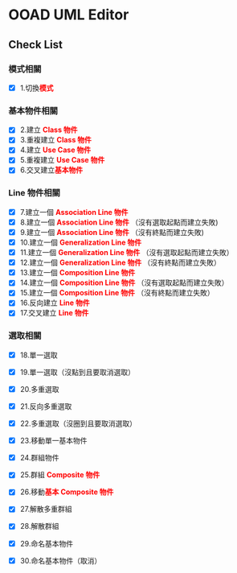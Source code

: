 # OOAD UML Editor

## Check List

### 模式相關

- [x] 1.切換<font color="red">**模式**</font>

### 基本物件相關

- [x] 2.建立 <font color="red">**Class 物件**</font>
- [x] 3.重複建立 <font color="red">**Class 物件**</font>
- [x] 4.建立 <font color="red">**Use Case 物件**</font>
- [x] 5.重複建立 <font color="red">**Use Case 物件**</font>
- [x] 6.交叉建立<font color="red">**基本物件**</font>

### Line 物件相關

- [x] 7.建立一個 <font color="red">**Association Line 物件**</font>
- [x] 8.建立一個 <font color="red">**Association Line 物件**</font> （沒有選取起點而建立失敗)
- [x] 9.建立一個 <font color="red">**Association Line 物件**</font> （沒有終點而建立失敗)
- [x] 10.建立一個 <font color="red">**Generalization Line 物件**</font>
- [x] 11.建立一個 <font color="red">**Generalization Line 物件**</font> （沒有選取起點而建立失敗）
- [x] 12.建立一個 <font color="red">**Generalization Line 物件**</font> （沒有終點而建立失敗）
- [x] 13.建立一個 <font color="red">**Composition Line 物件**</font>
- [x] 14.建立一個 <font color="red">**Composition Line 物件**</font> （沒有選取起點而建立失敗）
- [x] 15.建立一個 <font color="red">**Composition Line 物件**</font> （沒有終點而建立失敗）
- [x] 16.反向建立 <font color="red">**Line 物件**</font>
- [x] 17.交叉建立 <font color="red">**Line 物件**</font>

### 選取相關

- [x] 18.單一選取
- [x] 19.單一選取（沒點到且要取消選取）
- [x] 20.多重選取
- [x] 21.反向多重選取
- [x] 22.多重選取（沒圈到且要取消選取）
- [x] 23.移動單一基本物件

- [x] 24.群組物件
- [x] 25.群組 <font color="red">**Composite 物件**</font>
- [x] 26.移動<font color="red">**基本 Composite 物件**</font>
- [x] 27.解散多重群組
- [x] 28.解散群組
- [x] 29.命名基本物件
- [x] 30.命名基本物件（取消）

 